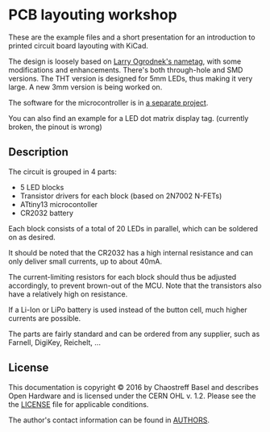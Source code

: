 PCB layouting workshop
======================

These are the example files and a short presentation for an
introduction to printed circuit board layouting with KiCad.

The design is loosely based on [Larry Ogrodnek's nametag](http://analogmachines.com/p/nametag/build/),
with some modifications and enhancements.
There's both through-hole and SMD versions.
The THT version is designed for 5mm LEDs, thus making it very
large. A new 3mm version is being worked on.

The software for the microcontroller is in [a separate project](https://github.com/nuess0r/am-nametag).

You can also find an example for a LED dot matrix display tag.
(currently broken, the pinout is wrong)


Description
-----------

The circuit is grouped in 4 parts:
- 5 LED blocks
- Transistor drivers for each block (based on 2N7002 N-FETs)
- ATtiny13 microcontoller
- CR2032 battery

Each block consists of a total of 20 LEDs in parallel, which can be
soldered on as desired.

It should be noted that the CR2032 has a high internal resistance
and can only deliver small currents, up to about 40mA.

The current-limiting resistors for each block should thus be
adjusted accordingly, to prevent brown-out of the MCU.
Note that the transistors also have a relatively high
on resistance.

If a Li-Ion or LiPo battery is used instead of the button
cell, much higher currents are possible.

The parts are fairly standard and can be ordered from any
supplier, such as Farnell, DigiKey, Reichelt, ...


License
-------

This documentation is copyright © 2016 by Chaostreff Basel and
describes Open Hardware and is licensed under the CERN OHL v. 1.2.
Please see the the [LICENSE](LICENSE) file for applicable conditions.

The author's contact information can be found in [AUTHORS](AUTHORS).
